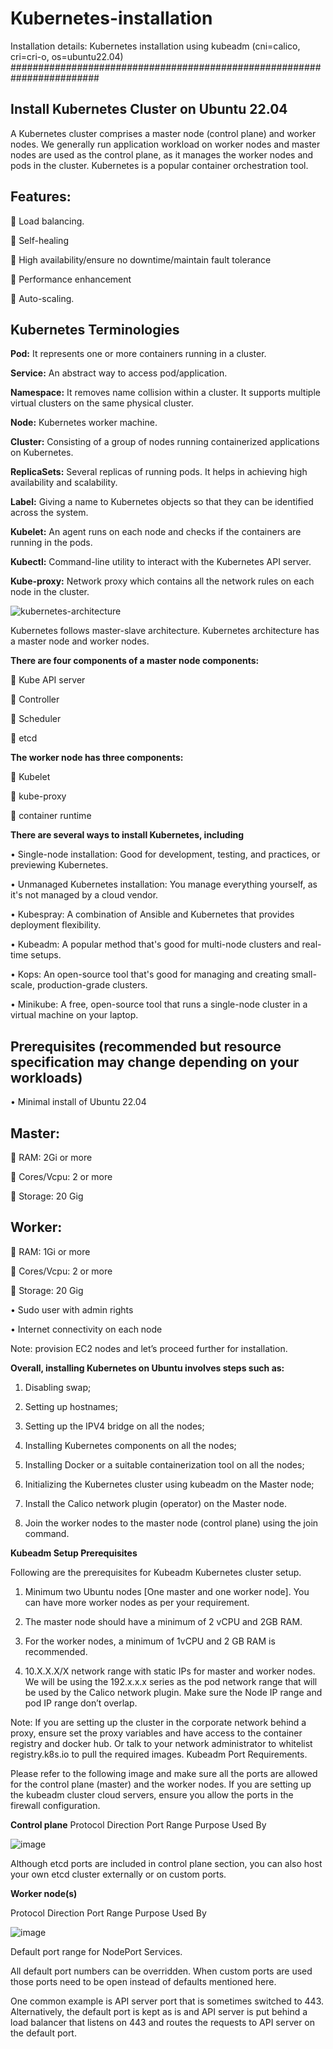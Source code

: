# Kubernetes-installation
Installation details: Kubernetes installation using kubeadm (cni=calico, cri=cri-o, os=ubuntu22.04)
########################################################################

Install Kubernetes Cluster on Ubuntu 22.04
--------------------------------------------
A Kubernetes cluster comprises a master node (control plane) and worker nodes. We generally run application workload on worker nodes and master nodes are used as the control plane, as it manages the worker nodes and pods in the cluster.
Kubernetes is a popular container orchestration tool.

Features:
----------------
	Load balancing.

	Self-healing

	High availability/ensure no downtime/maintain fault tolerance

	Performance enhancement

	Auto-scaling.


Kubernetes Terminologies
----------------------------
**Pod:** It represents one or more containers running in a cluster.

**Service:** An abstract way to access pod/application.

**Namespace:** It removes name collision within a cluster. It supports multiple virtual clusters on the same physical cluster.

**Node:** Kubernetes worker machine.

**Cluster:** Consisting of a group of nodes running containerized applications on Kubernetes.

**ReplicaSets:** Several replicas of running pods. It helps in achieving high availability and scalability.

**Label:** Giving a name to Kubernetes objects so that they can be identified across the system.

**Kubelet:** An agent runs on each node and checks if the containers are running in the pods.

**Kubectl:** Command-line utility to interact with the Kubernetes API server.

**Kube-proxy:** Network proxy which contains all the network rules on each node in the cluster.

![kubernetes-architecture](https://github.com/aicloudpost/kubernetes-installation/assets/166476986/75f72074-1fa8-4610-b0fe-4ee92b212258)


Kubernetes follows master-slave architecture. Kubernetes architecture has a master node and worker nodes. 

**There are four components of a master node components:**

	Kube API server

	Controller

	Scheduler

	etcd

**The worker node has three components:**

	Kubelet

	kube-proxy

	container runtime

**There are several ways to install Kubernetes, including**

•	Single-node installation: Good for development, testing, and practices, or previewing Kubernetes.

•	Unmanaged Kubernetes installation: You manage everything yourself, as it's not managed by a cloud vendor.

•	Kubespray: A combination of Ansible and Kubernetes that provides deployment flexibility.

•	Kubeadm: A popular method that's good for multi-node clusters and real-time setups.

•	Kops: An open-source tool that's good for managing and creating small-scale, production-grade clusters.

•	Minikube: A free, open-source tool that runs a single-node cluster in a virtual machine on your laptop.

**Prerequisites (recommended but resource specification may change depending on your workloads)**
-------------------------------------------------------------------------------------------
•	Minimal install of Ubuntu 22.04

**Master:**
-----------
  	RAM: 2Gi or more

  	Cores/Vcpu: 2 or more

  	Storage: 20 Gig

**Worker:**
-----------
  	RAM: 1Gi or more

  	Cores/Vcpu: 2 or more

  	Storage: 20 Gig

•	Sudo user with admin rights

•	Internet connectivity on each node

Note: provision EC2 nodes and let’s proceed further for installation.


**Overall, installing Kubernetes on Ubuntu involves steps such as:**

1)	Disabling swap;
   
3)	Setting up hostnames;
   
5)	Setting up the IPV4 bridge on all the nodes;
   
7)	Installing Kubernetes components on all the nodes;
   
9)	Installing Docker or a suitable containerization tool on all the nodes;
    
11)	Initializing the Kubernetes cluster using kubeadm on the Master node;
    
13)	Install the Calico network plugin (operator) on the Master node.
    
15)	Join the worker nodes to the master node (control plane) using the join command.
    

**Kubeadm Setup Prerequisites**

Following are the prerequisites for Kubeadm Kubernetes cluster setup.

1)	Minimum two Ubuntu nodes [One master and one worker node]. You can have more worker nodes as per your requirement.
   
3)	The master node should have a minimum of 2 vCPU and 2GB RAM.
   
5)	For the worker nodes, a minimum of 1vCPU and 2 GB RAM is recommended.
   
7)	10.X.X.X/X network range with static IPs for master and worker nodes. We will be using the 192.x.x.x series as the pod network range that will be used by the Calico network plugin. Make sure the Node IP range and pod IP range don’t overlap.
   
Note: If you are setting up the cluster in the corporate network behind a proxy, ensure set the proxy variables and have access to the container registry and docker hub. Or talk to your network administrator to whitelist registry.k8s.io to pull the required images.
Kubeadm Port Requirements.

Please refer to the following image and make sure all the ports are allowed for the control plane (master) and the worker nodes. If you are setting up the kubeadm cluster cloud servers, ensure you allow the ports in the firewall configuration.

**Control plane**
Protocol	Direction	Port Range	Purpose	Used By

![image](https://github.com/aicloudpost/kubernetes-installation/assets/166476986/a8e18820-32df-4d4e-aecb-d8ef2d1da07b)


Although etcd ports are included in control plane section, you can also host your own etcd cluster externally or on custom ports.

**Worker node(s)**

Protocol	Direction	Port Range	Purpose	Used By

![image](https://github.com/aicloudpost/kubernetes-installation/assets/166476986/c6c8e19b-042c-447d-b9a8-cce41bda63bd)

Default port range for NodePort Services.

All default port numbers can be overridden. When custom ports are used those ports need to be open instead of defaults mentioned here.

One common example is API server port that is sometimes switched to 443. Alternatively, the default port is kept as is and API server is put behind a load balancer that listens on 443 and routes the requests to API server on the default port.


